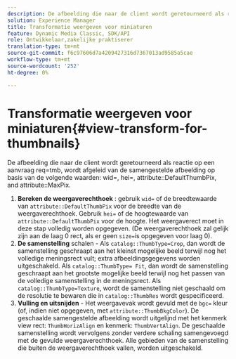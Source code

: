 ```yaml
---
description: De afbeelding die naar de client wordt geretourneerd als reactie op een aanvraag req=tmb, wordt afgeleid van de samengestelde afbeelding door de volgende waarden wid=, hei=, attribute DefaultThumbPix en attribute MaxPix in overweging te nemen.
solution: Experience Manager
title: Transformatie weergeven voor miniaturen
feature: Dynamic Media Classic, SDK/API
role: Ontwikkelaar,zakelijke praktiserer
translation-type: tm+mt
source-git-commit: f6c97606d7a4209427316d7367013ad9585a5cae
workflow-type: tm+mt
source-wordcount: '252'
ht-degree: 0%

---
```



# Transformatie weergeven voor miniaturen{#view-transform-for-thumbnails}

De afbeelding die naar de client wordt geretourneerd als reactie op een aanvraag req=tmb, wordt afgeleid van de samengestelde afbeelding op basis van de volgende waarden: wid=, hei=, attribute::DefaultThumbPix, and attribute::MaxPix.

1. **Bereken de weergaverechthoek** : gebruik  `wid=` of de breedtewaarde van  `attribute::DefaultThumbPix` voor de breedte van de weergaverechthoek. Gebruik `hei=` of de hoogtewaarde van `attribute::DefaultThumbPix` voor de hoogte. Het weergaverect moet in deze stap volledig worden opgegeven. (De weergaverechthoek zal gelijk zijn aan de laag 0 rect, als er geen `size=`is opgegeven voor laag 0).
1. **De samenstelling**  schalen - Als  `catalog::ThumbType=Crop`, dan wordt de samenstelling geschraapt aan het kleinst mogelijke beeld terwijl nog het volledige meningsrect vult; extra afbeeldingsgegevens worden uitgeschakeld. Als `catalog::ThumbType= Fit`, dan wordt de samenstelling geschraapt aan het grootste mogelijke beeld terwijl nog het passen van de volledige samenstelling in de meningsrect. Als `catalog::ThumbType=Texture`, wordt de samenstelling niet geschaald om de resolutie te bewaren die in `catalog::ThumbRes` wordt gespecificeerd.
1. **Vulling en uitsnijden**  - Het weergavevak wordt gevuld met de  `bgc=` kleur (of, indien niet opgegeven, met  `attribute::ThumbBkgColor`). De geschaalde samengestelde afbeelding wordt uitgelijnd met het kenmerk view rect: `ThumbHorizAlign` en kenmerk: `ThumbVertAlign`. De geschaalde samenstelling wordt vervolgens zonder verdere schaling samengevoegd met de gevulde weergaverechthoek. Alle gebieden van de samenstelling die buiten de weergaverechthoek vallen, worden uitgeschakeld.


